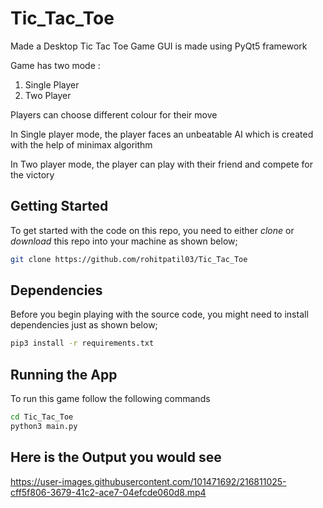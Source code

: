 # Tic_Tac_Toe
Made a Desktop Tic Tac Toe Game
GUI is made using PyQt5 framework

Game has two mode :
1) Single Player
2) Two Player

Players can choose different colour for their move

In Single player mode, the player faces an unbeatable AI which is created with the help 
of minimax algorithm

In Two player mode, the player can play with their friend and compete for the victory


## Getting Started

To get started with the code on this repo, you need to either *clone* or *download* this repo into your machine as shown below;

```bash
git clone https://github.com/rohitpatil03/Tic_Tac_Toe
```

## Dependencies

Before you begin playing with the source code, you might need to install dependencies just as shown below;

```bash
pip3 install -r requirements.txt
```

## Running the App

To run this game follow the following commands

```bash
cd Tic_Tac_Toe
python3 main.py
```

## Here is the Output you would see

https://user-images.githubusercontent.com/101471692/216811025-cff5f806-3679-41c2-ace7-04efcde060d8.mp4
